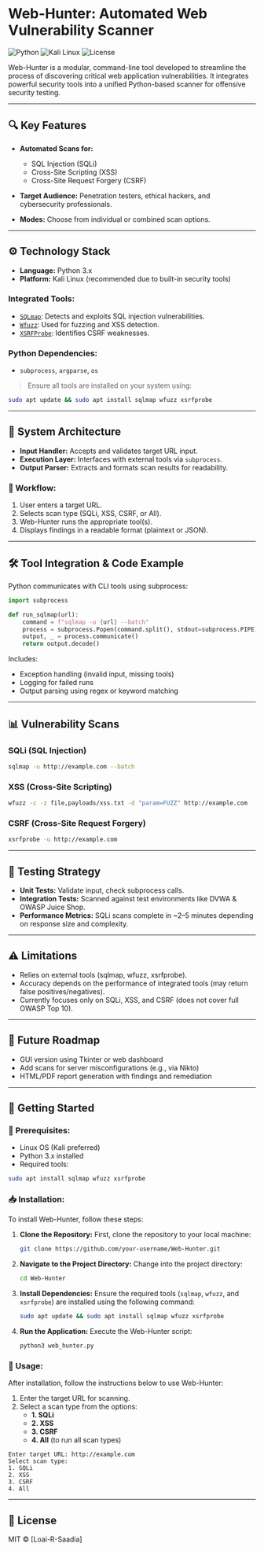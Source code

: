 # Web-Hunter: Automated Web Vulnerability Scanner

![Python](https://img.shields.io/badge/Python-3.x-blue?logo=python)
![Kali Linux](https://img.shields.io/badge/Platform-Kali_Linux-red?logo=linux)
![License](https://img.shields.io/badge/License-MIT-green)

Web-Hunter is a modular, command-line tool developed to streamline the process of discovering critical web application vulnerabilities. It integrates powerful security tools into a unified Python-based scanner for offensive security testing.

---

## 🔍 Key Features

- **Automated Scans for:**
  - SQL Injection (SQLi)
  - Cross-Site Scripting (XSS)
  - Cross-Site Request Forgery (CSRF)

- **Target Audience:** Penetration testers, ethical hackers, and cybersecurity professionals.
- **Modes:** Choose from individual or combined scan options.

---

## ⚙️ Technology Stack

- **Language:** Python 3.x  
- **Platform:** Kali Linux (recommended due to built-in security tools)

### Integrated Tools:
- [`SQLmap`](https://sqlmap.org): Detects and exploits SQL injection vulnerabilities.
- [`Wfuzz`](https://github.com/xmendez/wfuzz): Used for fuzzing and XSS detection.
- [`XSRFProbe`](https://github.com/0xInfection/XSRFProbe): Identifies CSRF weaknesses.

### Python Dependencies:
- `subprocess`, `argparse`, `os`

> Ensure all tools are installed on your system using:
```bash
sudo apt update && sudo apt install sqlmap wfuzz xsrfprobe
```

---

## 🧱 System Architecture

- **Input Handler:** Accepts and validates target URL input.
- **Execution Layer:** Interfaces with external tools via `subprocess`.
- **Output Parser:** Extracts and formats scan results for readability.

### 🔄 Workflow:
1. User enters a target URL.
2. Selects scan type (SQLi, XSS, CSRF, or All).
3. Web-Hunter runs the appropriate tool(s).
4. Displays findings in a readable format (plaintext or JSON).

---

## 🛠️ Tool Integration & Code Example

Python communicates with CLI tools using subprocess:

```python
import subprocess

def run_sqlmap(url):
    command = f"sqlmap -u {url} --batch"
    process = subprocess.Popen(command.split(), stdout=subprocess.PIPE)
    output, _ = process.communicate()
    return output.decode()
```

Includes:
- Exception handling (invalid input, missing tools)
- Logging for failed runs
- Output parsing using regex or keyword matching

---

## 📊 Vulnerability Scans

### SQLi (SQL Injection)
```bash
sqlmap -u http://example.com --batch
```

### XSS (Cross-Site Scripting)
```bash
wfuzz -c -z file,payloads/xss.txt -d "param=FUZZ" http://example.com
```

### CSRF (Cross-Site Request Forgery)
```bash
xsrfprobe -u http://example.com
```

---

## 🧪 Testing Strategy

- **Unit Tests:** Validate input, check subprocess calls.
- **Integration Tests:** Scanned against test environments like DVWA & OWASP Juice Shop.
- **Performance Metrics:** SQLi scans complete in ~2–5 minutes depending on response size and complexity.

---

## ⚠️ Limitations

- Relies on external tools (sqlmap, wfuzz, xsrfprobe).
- Accuracy depends on the performance of integrated tools (may return false positives/negatives).
- Currently focuses only on SQLi, XSS, and CSRF (does not cover full OWASP Top 10).

---

## 🚀 Future Roadmap

- GUI version using Tkinter or web dashboard
- Add scans for server misconfigurations (e.g., via Nikto)
- HTML/PDF report generation with findings and remediation

---

## 🧭 Getting Started

### 🔧 Prerequisites:
- Linux OS (Kali preferred)
- Python 3.x installed
- Required tools:
```bash
sudo apt install sqlmap wfuzz xsrfprobe
```

### 📥 Installation:
To install Web-Hunter, follow these steps:

1. **Clone the Repository:**
   First, clone the repository to your local machine:
   ```bash
   git clone https://github.com/your-username/Web-Hunter.git
   ```

2. **Navigate to the Project Directory:**
   Change into the project directory:
   ```bash
   cd Web-Hunter
   ```

3. **Install Dependencies:**
   Ensure the required tools (`sqlmap`, `wfuzz`, and `xsrfprobe`) are installed using the following command:
   ```bash
   sudo apt update && sudo apt install sqlmap wfuzz xsrfprobe
   ```

4. **Run the Application:**
   Execute the Web-Hunter script:
   ```bash
   python3 web_hunter.py
   ```

### 📂 Usage:
After installation, follow the instructions below to use Web-Hunter:

1. Enter the target URL for scanning.
2. Select a scan type from the options:
   - **1. SQLi**
   - **2. XSS**
   - **3. CSRF**
   - **4. All** (to run all scan types)

```text
Enter target URL: http://example.com
Select scan type: 
1. SQLi 
2. XSS 
3. CSRF 
4. All
```

---

## 📄 License

MIT © [Loai-R-Saadia]
